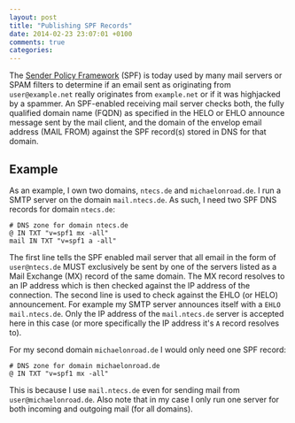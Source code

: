 ```yaml
---
layout: post
title: "Publishing SPF Records"
date: 2014-02-23 23:07:01 +0100
comments: true
categories: 
---
```


The [Sender Policy Framework][spf] (SPF) is today used by many mail servers or
SPAM filters to determine if an email sent as originating from
<code>user&#64;example.net</code> really originates from
<code>example.net</code> or if it was highjacked by a spammer. An SPF-enabled
receiving mail server checks both, the fully qualified domain name (FQDN) as
specified in the HELO or EHLO announce message sent by the mail client, and the
domain of the envelop email address (MAIL FROM) against the SPF record(s)
stored in DNS for that domain.

## Example

As an example, I own two domains, <code>ntecs.de</code> and
<code>michaelonroad.de</code>. I run a SMTP server on the domain
<code>mail.ntecs.de</code>. As such, I need two SPF DNS records for domain <code>ntecs.de</code>:

```
# DNS zone for domain ntecs.de
@ IN TXT "v=spf1 mx -all"
mail IN TXT "v=spf1 a -all"
```

The first line tells the SPF enabled mail server that all email in the form of
<code>user&#64;ntecs.de</code> MUST exclusively be sent by one of the servers
listed as a Mail Exchange (MX) record of the same domain. The MX record
resolves to an IP address which is then checked against the IP address of the
connection. The second line is used to check against the EHLO (or HELO)
announcement. For example my SMTP server announces itself with a <code>EHLO
mail.ntecs.de</code>. Only the IP address of the <code>mail.ntecs.de</code>
server is accepted here in this case (or more specifically the IP address it's
<code>A</code> record resolves to).

For my second domain <code>michaelonroad.de</code> I would only need one SPF record:

```
# DNS zone for domain michaelonroad.de
@ IN TXT "v=spf1 mx -all"
```

This is because I use <code>mail.ntecs.de</code> even for sending mail from
<code>user&#64;michaelonroad.de</code>. Also note that in my case I only run
one server for both incoming and outgoing mail (for all domains).

[SPF]: http://www.openspf.org/
